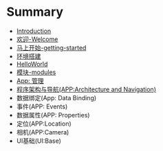 # Summary

* [Introduction](README.md)
* [欢迎-Welcome](welcome.md)
* [马上开始-getting-started](getting-start.md)
* [环境搭建](getting-started-setup.md)
* [HelloWorld](helloworld.md)
* [模块-modules](modules.md)
* [App: 管理](app-management.md)
* [程序架构与导航(APP:Architecture and Navigation)](cheng_xu_jia_gou_yu_dao_822a28_app__architecture_and_navigation.md)
* 数据绑定(App: Data Binding)
* 事件(APP: Events)
* 数据属性(APP: Properties)
* 定位(APP:Location)
* 相机(APP:Camera)
* UI基础(UI:Base)

